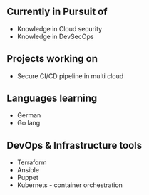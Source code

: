 ## Currently in Pursuit of
- Knowledge in Cloud security
- Knowledge in DevSecOps

## Projects working on
- Secure CI/CD pipeline in multi cloud

## Languages learning
- German
- Go lang

## DevOps & Infrastructure tools 
- Terraform
- Ansible
- Puppet
- Kubernets - container orchestration
